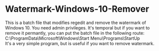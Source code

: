 # Watermark-Windows-10-Remover
This is a batch file that modifies regedit and remove the watermark of Windows 10.
You need admin privileges.
It's temporal but if you want to remove it permantly, you can put the batch file in the following route:
C:\ProgramData\Microsoft\Windows\Start Menu\Programs\StartUp\
It's a very simple program, but is useful if you want to remove watermark.
